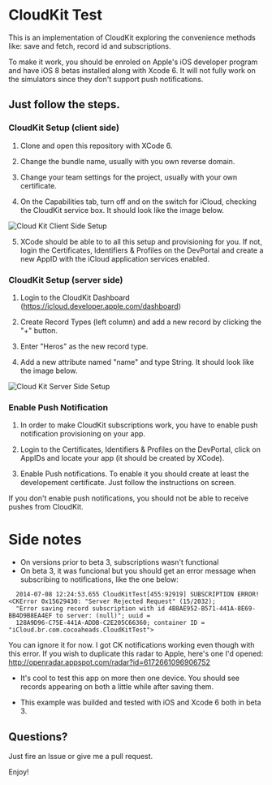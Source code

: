 CloudKit Test
=============

This is an implementation of CloudKit exploring the convenience methods
like: save and fetch, record id and subscriptions.

To make it work, you should be enroled on Apple's iOS developer
program and have iOS 8 betas installed along with Xcode 6. It will not fully work on the simulators
since they don't support push notifications.

## Just follow the steps.

### CloudKit Setup (client side)
1. Clone and open this repository with XCode 6.

2. Change the bundle name, usually with you own reverse domain.

3. Change your team settings for the project, usually with your own certificate.

4. On the Capabilities tab, turn off and on the switch for iCloud, checking the CloudKit service box. It should look like the image below.

![Cloud Kit Client Side Setup](https://raw.github.com/ghvillasboas/CloudKitTest/master/images/cloudkit1.png)

5. XCode should be able to to all this setup and provisioning for you. If not, login the Certificates, Identifiers & Profiles on the DevPortal and create a new AppID with the iCloud application services enabled.

### CloudKit Setup (server side)
1. Login to the CloudKit Dashboard (https://icloud.developer.apple.com/dashboard)

2. Create Record Types (left column) and add a new record by clicking the "+" button.

3. Enter "Heros" as the new record type.

4. Add a new attribute named "name" and type String. It should look like the image below.

![Cloud Kit Server Side Setup](https://raw.github.com/ghvillasboas/CloudKitTest/master/images/cloudkit2.png)

### Enable Push Notification
1. In order to make CloudKit subscriptions work, you have to enable push notification provisioning on your app.

2. Login to the Certificates, Identifiers & Profiles on the DevPortal, click on AppIDs and locate your app (it should be created by XCode).

3. Enable Push notifications. To enable it you should create at least the developement certificate. Just follow the instructions on screen.

If you don't enable push notifications, you should not be able to receive pushes from CloudKit.

# Side notes

- On versions prior to beta 3, subscriptions wasn't functional
- On beta 3, it was funcional but you should get an error message when subscribing to notifications, like the one below:

```
  2014-07-08 12:24:53.655 CloudKitTest[455:92919] SUBSCRIPTION ERROR! <CKError 0x15629430: "Server Rejected Request" (15/2032); 
  "Error saving record subscription with id 4B8AE952-B571-441A-8E69-BB4D9B8EA4EF to server: (null)"; uuid = 
  128A9D96-C75E-441A-ADDB-C2E205C66360; container ID = "iCloud.br.com.cocoaheads.CloudKitTest">
```

You can ignore it for now. I got CK notifications working even though with this error.
If you wish to duplicate this radar to Apple, here's one I'd opened:
http://openradar.appspot.com/radar?id=6172661096906752

- It's cool to test this app on more then one device. You should see records appearing on both a little while after saving them.

- This example was builded and tested with iOS and Xcode 6 both in beta 3.

## Questions?

Just fire an Issue or give me a pull request.

Enjoy!
